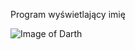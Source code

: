 Program wyświetlający imię

![Image of Darth](https://www.partybox.pl/zasoby/images/middle/dekoracja_kartonowa_darth_vader_gwiezdne_wojny_29639.jpg)
